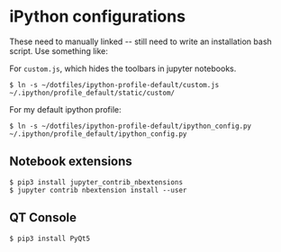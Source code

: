 # iPython configurations

These need to manually linked -- still need to write an installation bash
script. Use something like:

For `custom.js`, which hides the toolbars in jupyter notebooks.

    $ ln -s ~/dotfiles/ipython-profile-default/custom.js ~/.ipython/profile_default/static/custom/

For my default ipython profile:

    $ ln -s ~/dotfiles/ipython-profile-default/ipython_config.py ~/.ipython/profile_default/ipython_config.py


## Notebook extensions

    $ pip3 install jupyter_contrib_nbextensions
    $ jupyter contrib nbextension install --user

## QT Console

    $ pip3 install PyQt5


